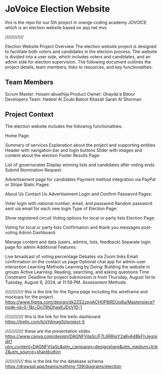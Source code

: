 # JoVoice Election Website
this is the repo for our 5th project in orange coding academy JOVOICE which is an election website based on asp.net mvc

////////////

Election Website Project
Overview
The election website project is designed to facilitate both voters and candidates in the election process. The website is divided into a user side, which includes voters and candidates, and an admin side for election supervision. The following document outlines the project details, team members, links to resources, and key functionalities.

## Team Members
Scrum Master: Hosam abuelhija
Product Owner: Ghayda'a Bdoor
Developers Team:
Hadeel Al Zoubi
Batool Khazali
Sarah Al Shorman

## Project Context
The election website includes the following functionalities:

Home Page:

Summary of services
Explanation about the project and supporting entities
Header with navigation bar and login buttons
Slider with images and content about the election
Footer
Results Page:

List of governorates
Display winning lists and candidates after voting ends
Submit Nomination Request:

Advertisement page for candidates
Payment method integration via PayPal or Stripe
Static Pages:

About Us
Contact Us
Advertisement
Login and Confirm Password Pages:

Voter login with national number, email, and password
Random password sent via email for each new login
Type of Election Page:

Show registered circuit
Voting options for local or party lists
Election Page:

Voting for local or party lists
Confirmation and thank you messages post-voting
Admin Dashboard:

Manage content and data (users, admins, lists, feedback)
Separate login page for admin
Additional Features:

Live broadcast of voting percentage
Debates via Zoom links
Email confirmation on the contact us page
Optional chat app for admin-user interaction
Learning Methods
Learning by Doing: Building the website in groups
Active Learning: Reading, searching, and asking questions
Time Constraint: Deadline for project submission is from Thursday, August 1st to Tuesday, August 6, 2024, at 11:59 PM.
Assessment Methods

////////////
this is the link for the figma page including the wireframe and mockups for the project
https://www.figma.com/design/dk2ZS2zpgACH0P8IRDJq9u/Masterpiece?node-id=0-1&t=Dn79hDhasKJDcV10-1

////////////
this is the link for the trello dashboard
https://trello.com/b/sYdmagSj/project-5

////////////
these are the presentation slides
https://www.canva.com/design/DAGNFVilaSc/F7L6RRiqY2a6vA4BkFhJeg/edit?utm_content=DAGNFVilaSc&utm_campaign=designshare&utm_medium=link2&utm_source=sharebutton

////////////
this is the link for the database schema
https://drawsql.app/teams/nothing-139/diagrams/election
